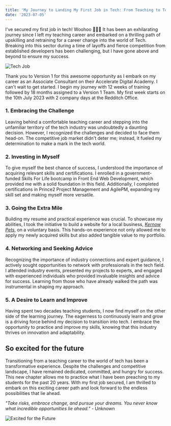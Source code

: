 ```yaml
---
title: 'My Journey to Landing My First Job in Tech: From Teaching to Tech Enthusiast'
date: '2023-07-05'
---
```


I've secured my first job in tech! Woohoo 🥳🤩🥰 It has been an exhilarating journey since I left my teaching career and embarked on a thrilling path of upskilling and retraining for a career change into the world of Tech. Breaking into this sector during a time of layoffs and fierce competition from established developers has been challenging, but I have gone above and beyond to ensure my success.

![Tech Job](/images/Version1.jpg)

Thank you to Version 1 for this awesome opportunity as I embark on my career as an Associate Consultant on their Accelerate Digital Academy. I can't wait to get started. I begin my journey with 12 weeks of training followed by 18 months assigned to a Version 1 Team. My first week starts on the 10th July 2023 with 2 company days at the Redditch Office.

### 1. Embracing the Challenge

Leaving behind a comfortable teaching career and stepping into the unfamiliar territory of the tech industry was undoubtedly a daunting decision. However, I recognized the challenges and decided to face them head-on. The competitive job market didn't deter me; instead, it fueled my determination to make a mark in the tech world.

### 2. Investing in Myself

To give myself the best chance of success, I understood the importance of acquiring relevant skills and certifications. I enrolled in a government-funded Skills For Life bootcamp in Front End Web Development, which provided me with a solid foundation in this field. Additionally, I completed certifications in Prince2 Project Management and AgilePM, expanding my skill set and making myself more versatile.

### 3. Going the Extra Mile

Building my resume and practical experience was crucial. To showcase my abilities, I took the initiative to build a website for a local business, *[Kernow Pets](https://www.kernowpets.com)*, on a voluntary basis. This hands-on experience not only allowed me to apply my newly acquired skills but also added tangible value to my portfolio.

### 4. Networking and Seeking Advice

Recognizing the importance of industry connections and expert guidance, I actively sought opportunities to network with professionals in the tech field. I attended industry events, presented my projects to experts, and engaged with experienced individuals who provided invaluable insights and advice for success. Learning from those who have already walked the path was instrumental in shaping my approach.

### 5. A Desire to Learn and Improve

Having spent two decades teaching students, I now find myself on the other side of the learning journey. The eagerness to continuously learn and grow is a driving force behind my decision to transition into tech. I embrace the opportunity to practice and improve my skills, knowing that this industry thrives on innovation and adaptability.

## So excited for the future

Transitioning from a teaching career to the world of tech has been a transformative experience. Despite the challenges and competitive landscape, I have remained dedicated, committed, and hungry for success. This new chapter allows me to practice what I have been preaching to my students for the past 20 years. With my first job secured, I am thrilled to embark on this exciting career path and look forward to the endless possibilities that lie ahead.

_"Take risks, embrace change, and pursue your dreams. You never know what incredible opportunities lie ahead."_ - Unknown

![Excited for the Future](/images/IMG_3221.JPG)
